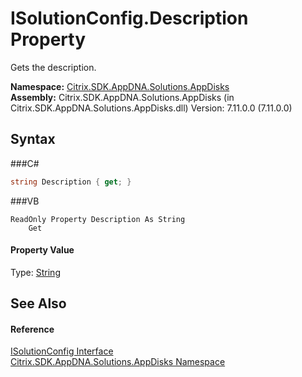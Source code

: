 # ISolutionConfig.Description Property 
 

Gets the description.

**Namespace:**&nbsp;<a href="N_Citrix_SDK_AppDNA_Solutions_AppDisks">Citrix.SDK.AppDNA.Solutions.AppDisks</a><br />**Assembly:**&nbsp;Citrix.SDK.AppDNA.Solutions.AppDisks (in Citrix.SDK.AppDNA.Solutions.AppDisks.dll) Version: 7.11.0.0 (7.11.0.0)

## Syntax

###C#
```csharp
string Description { get; }
```

###VB
```vbnet
ReadOnly Property Description As String
	Get
```


#### Property Value
Type: <a href="http://msdn2.microsoft.com/en-us/library/s1wwdcbf" target="_blank">String</a>

## See Also


#### Reference
<a href="T_Citrix_SDK_AppDNA_Solutions_AppDisks_ISolutionConfig">ISolutionConfig Interface</a><br /><a href="N_Citrix_SDK_AppDNA_Solutions_AppDisks">Citrix.SDK.AppDNA.Solutions.AppDisks Namespace</a><br />